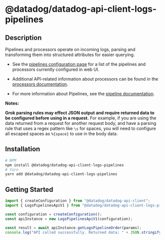 # @datadog/datadog-api-client-logs-pipelines

## Description

Pipelines and processors operate on incoming logs, parsing
and transforming them into structured attributes for easier querying.

- See the [pipelines configuration page](https://app.datadoghq.com/logs/pipelines)
  for a list of the pipelines and processors currently configured in web UI.

- Additional API-related information about processors can be found in the
  [processors documentation](https://docs.datadoghq.com/logs/log_configuration/processors/?tab=api#lookup-processor).

- For more information about Pipelines, see the
  [pipeline documentation](https://docs.datadoghq.com/logs/log_configuration/pipelines).

**Notes:**

**Grok parsing rules may effect JSON output and require
returned data to be configured before using in a request.**
For example, if you are using the data returned from a
request for another request body, and have a parsing rule
that uses a regex pattern like `\s` for spaces, you will
need to configure all escaped spaces as `%{space}` to use
in the body data.

## Installation

```sh
# NPM
npm install @datadog/datadog-api-client-logs-pipelines
# Yarn
yarn add @datadog/datadog-api-client-logs-pipelines
```

## Getting Started
```ts
import { createConfiguration } from "@datadog/datadog-api-client";
import { LogsPipelinesApiV1 } from "@datadog/datadog-api-client-logs-pipelines";

const configuration = createConfiguration();
const apiInstance = new LogsPipelinesApiV1(configuration);

const result = await apiInstance.getLogsPipelineOrder(params);
console.log("API called successfully. Returned data: " + JSON.stringify(result));
```